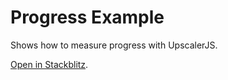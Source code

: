 # Progress Example

Shows how to measure progress with UpscalerJS.

[Open in Stackblitz](https://stackblitz.com/github/thekevinscott/upscalerjs/tree/main/examples/progress).
